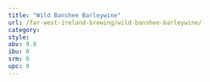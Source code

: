 ```yaml
---
title: "Wild Banshee Barleywine"
url: /far-west-ireland-brewing/wild-banshee-barleywine/
category: 
style: 
abv: 9.8
ibu: 0
srm: 0
upc: 0
---
```


